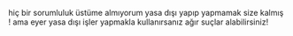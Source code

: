 hiç bir sorumluluk üstüme almıyorum yasa dışı yapıp yapmamak size kalmış !
ama eyer yasa dışı işler yapmakla kullanırsanız ağır suçlar alabilirsiniz!
